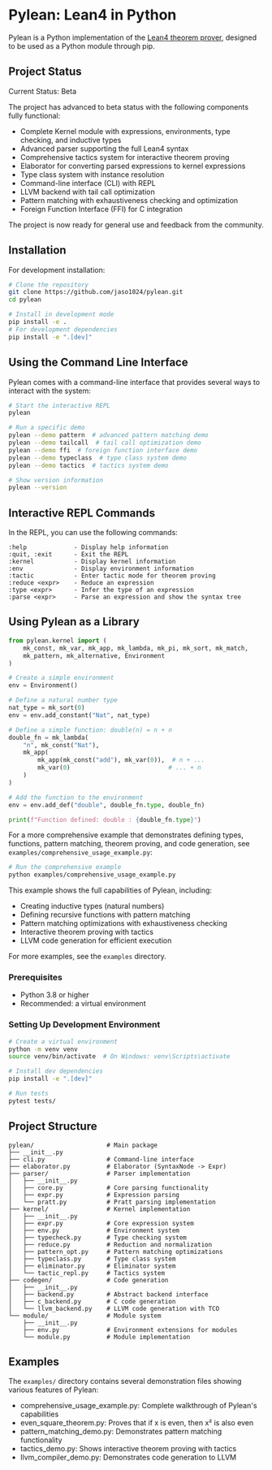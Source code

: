 # Pylean: Lean4 in Python

Pylean is a Python implementation of the [Lean4 theorem prover](https://lean-lang.org/), designed to be used as a Python module through pip.

## Project Status

Current Status: Beta

The project has advanced to beta status with the following components fully functional:

- Complete Kernel module with expressions, environments, type checking, and inductive types
- Advanced parser supporting the full Lean4 syntax
- Comprehensive tactics system for interactive theorem proving
- Elaborator for converting parsed expressions to kernel expressions
- Type class system with instance resolution
- Command-line interface (CLI) with REPL
- LLVM backend with tail call optimization
- Pattern matching with exhaustiveness checking and optimization
- Foreign Function Interface (FFI) for C integration

The project is now ready for general use and feedback from the community.

## Installation

For development installation:

```bash
# Clone the repository
git clone https://github.com/jaso1024/pylean.git
cd pylean

# Install in development mode
pip install -e .
# For development dependencies
pip install -e ".[dev]"
```

## Using the Command Line Interface

Pylean comes with a command-line interface that provides several ways to interact with the system:

```bash
# Start the interactive REPL
pylean

# Run a specific demo
pylean --demo pattern  # advanced pattern matching demo
pylean --demo tailcall  # tail call optimization demo
pylean --demo ffi  # foreign function interface demo
pylean --demo typeclass  # type class system demo
pylean --demo tactics  # tactics system demo

# Show version information
pylean --version
```

## Interactive REPL Commands

In the REPL, you can use the following commands:

```
:help             - Display help information
:quit, :exit      - Exit the REPL
:kernel           - Display kernel information
:env              - Display environment information
:tactic           - Enter tactic mode for theorem proving
:reduce <expr>    - Reduce an expression
:type <expr>      - Infer the type of an expression
:parse <expr>     - Parse an expression and show the syntax tree
```

## Using Pylean as a Library

```python
from pylean.kernel import (
    mk_const, mk_var, mk_app, mk_lambda, mk_pi, mk_sort, mk_match,
    mk_pattern, mk_alternative, Environment
)

# Create a simple environment
env = Environment()

# Define a natural number type
nat_type = mk_sort(0)
env = env.add_constant("Nat", nat_type)

# Define a simple function: double(n) = n + n
double_fn = mk_lambda(
    "n", mk_const("Nat"),
    mk_app(
        mk_app(mk_const("add"), mk_var(0)),  # n + ...
        mk_var(0)                           # ... + n
    )
)

# Add the function to the environment
env = env.add_def("double", double_fn.type, double_fn)

print(f"Function defined: double : {double_fn.type}")
```

For a more comprehensive example that demonstrates defining types, functions, pattern matching, theorem proving, and code generation, see `examples/comprehensive_usage_example.py`:

```bash
# Run the comprehensive example
python examples/comprehensive_usage_example.py
```

This example shows the full capabilities of Pylean, including:
- Creating inductive types (natural numbers)
- Defining recursive functions with pattern matching
- Pattern matching optimizations with exhaustiveness checking
- Interactive theorem proving with tactics
- LLVM code generation for efficient execution

For more examples, see the `examples` directory.


### Prerequisites

- Python 3.8 or higher
- Recommended: a virtual environment

### Setting Up Development Environment

```bash
# Create a virtual environment
python -m venv venv
source venv/bin/activate  # On Windows: venv\Scripts\activate

# Install dev dependencies
pip install -e ".[dev]"

# Run tests
pytest tests/
```

## Project Structure

```
pylean/                    # Main package
├── __init__.py
├── cli.py                 # Command-line interface
├── elaborator.py          # Elaborator (SyntaxNode -> Expr)
├── parser/                # Parser implementation
│   ├── __init__.py
│   ├── core.py            # Core parsing functionality
│   ├── expr.py            # Expression parsing
│   └── pratt.py           # Pratt parsing implementation
├── kernel/                # Kernel implementation
│   ├── __init__.py
│   ├── expr.py            # Core expression system
│   ├── env.py             # Environment system
│   ├── typecheck.py       # Type checking system
│   ├── reduce.py          # Reduction and normalization
│   ├── pattern_opt.py     # Pattern matching optimizations
│   ├── typeclass.py       # Type class system
│   ├── eliminator.py      # Eliminator system
│   └── tactic_repl.py     # Tactics system
├── codegen/               # Code generation
│   ├── __init__.py
│   ├── backend.py         # Abstract backend interface
│   ├── c_backend.py       # C code generation
│   └── llvm_backend.py    # LLVM code generation with TCO
└── module/                # Module system
    ├── __init__.py
    ├── env.py             # Environment extensions for modules
    └── module.py          # Module implementation
```

## Examples

The `examples/` directory contains several demonstration files showing various features of Pylean:

- comprehensive_usage_example.py: Complete walkthrough of Pylean's capabilities
- even_square_theorem.py: Proves that if x is even, then x² is also even
- pattern_matching_demo.py: Demonstrates pattern matching functionality
- tactics_demo.py: Shows interactive theorem proving with tactics
- llvm_compiler_demo.py: Demonstrates code generation to LLVM
